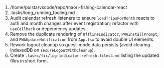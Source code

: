 1. /home/pulsta/vscode/repo/maori-fishing-calendar-react
2. .tasks/long_running_tooling.md
3. Audit calendar refresh listeners to ensure `loadTripsForMonth` reacts to auth and month changes after event registration; refactor with `useCallback` or dependency updates.
4. Remove the duplicate rendering of `OfflineIndicator`, `PWAInstallPrompt`, and `PWAUpdateNotification` from `App.tsx` to avoid double UI elements.
5. Rework logout cleanup so guest-mode data persists (avoid clearing IndexedDB on `secureLogoutWithCleanup`).
6. Create `.tasks/fix/log-indicator-refresh.files4.md` listing the updated files in short form.
